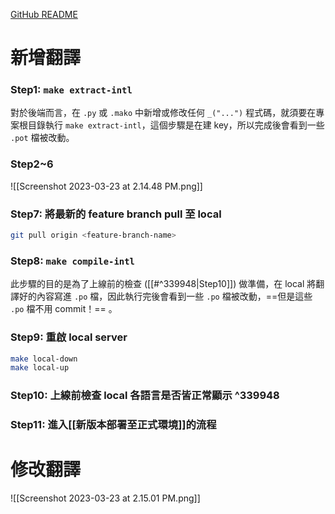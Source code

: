 [GitHub README](https://github.com/pinkoi-inc/App-Automation/blob/develop/Documentation/example/update-l10n-to-your-remote-branch.md)

# 新增翻譯

### Step1: `make extract-intl`

對於後端而言，在 `.py` 或 `.mako` 中新增或修改任何 `_("...")` 程式碼，就須要在專案根目錄執行 `make extract-intl`，這個步驟是在建 key，所以完成後會看到一些 `.pot` 檔被改動。

### Step2~6

![[Screenshot 2023-03-23 at 2.14.48 PM.png]]

### Step7: 將最新的 feature branch pull 至 local

```bash
git pull origin <feature-branch-name>
```

### Step8: `make compile-intl`

此步驟的目的是為了上線前的檢查 ([[#^339948|Step10]]) 做準備，在 local 將翻譯好的內容寫進 `.po` 檔，因此執行完後會看到一些 `.po` 檔被改動，==但是這些 `.po` 檔不用 commit！== 。

### Step9: 重啟 local server

```bash
make local-down
make local-up
```

### Step10: 上線前檢查 local 各語言是否皆正常顯示 ^339948

### Step11: 進入[[新版本部署至正式環境]]的流程

# 修改翻譯

![[Screenshot 2023-03-23 at 2.15.01 PM.png]]
